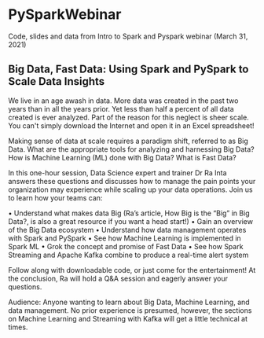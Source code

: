 # PySparkWebinar
Code, slides and data from Intro to Spark and Pyspark webinar (March 31, 2021)



## Big Data, Fast Data: Using Spark and PySpark to Scale Data Insights

We live in an age awash in data. More data was created in the past two years than in all the years prior. Yet less than half a percent of all data created is ever analyzed. Part of the reason for this neglect is sheer scale. You can't simply download the Internet and open it in an Excel spreadsheet! 

Making sense of data at scale requires a paradigm shift, referred to as Big Data. What are the appropriate tools for analyzing and harnessing Big Data? How is Machine Learning (ML) done with Big Data? What is Fast Data? 

In this one-hour session, Data Science expert and trainer Dr Ra Inta answers these questions and discusses how to manage the pain points your organization may experience while scaling up your data operations. Join us to learn how your teams can:

•	Understand what makes data Big (Ra’s article, How Big is the “Big” in Big Data?, is also a great resource if you want a head start!)
•	Gain an overview of the Big Data ecosystem
•	Understand how data management operates with Spark and PySpark
•	See how Machine Learning is implemented in Spark ML
•	Grok the concept and promise of Fast Data
•	See how Spark Streaming and Apache Kafka combine to produce a real-time alert system

Follow along with downloadable code, or just come for the entertainment! At the conclusion, Ra will hold a Q&A session and eagerly answer your questions.

Audience: Anyone wanting to learn about Big Data, Machine Learning, and data management. No prior experience is presumed, however, the sections on Machine Learning and Streaming with Kafka will get a little technical at times.
